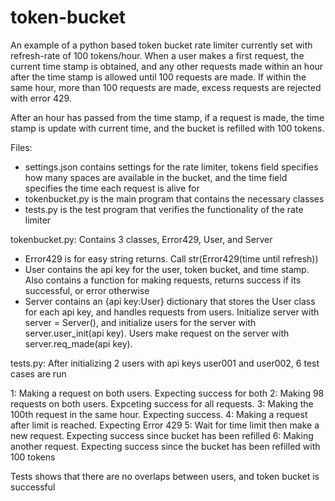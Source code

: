 # token-bucket
An example of a python based token bucket rate limiter currently set with refresh-rate of 100 tokens/hour. When a user makes a first request,
the current time stamp is obtained, and any other requests made within an hour after the time stamp is allowed until 100 requests are 
made. If within the same hour, more than 100 requests are made, excess requests are rejected with error 429. 

After an hour has passed from the time stamp, if a request is made, the time stamp is update with current time, and the bucket is refilled 
with 100 tokens.

Files:

- settings.json contains settings for the rate limiter, tokens field specifies how many spaces are available in the bucket, and the time field specifies the time each request is alive for
- tokenbucket.py is the main program that contains the necessary classes
- tests.py is the test program that verifies the functionality of the rate limiter

tokenbucket.py: Contains 3 classes, Error429, User, and Server
- Error429 is for easy string returns. Call str(Error429(time until refresh))
- User contains the api key for the user, token bucket, and time stamp. Also contains a function for making requests, returns success if its successful, or error otherwise
- Server contains an {api key:User} dictionary that stores the User class for each api key, and handles requests from users. Initialize server with server = Server(), and initialize users for the server with server.user_init(api key). Users make request on the server with server.req_made(api key).

tests.py: After initializing 2 users with api keys user001 and user002, 6 test cases are run

1: Making a request on both users. Expecting success for both
2: Making 98 requests on both users. Expceting success for all requests.
3: Making the 100th request in the same hour. Expecting success.
4: Making a request after limit is reached. Expecting Error 429
5: Wait for time limit then make a new request. Expecting success since bucket has been refilled
6: Making another request. Expecting success since the bucket has been refilled with 100 tokens

Tests shows that there are no overlaps between users, and token bucket is successful
